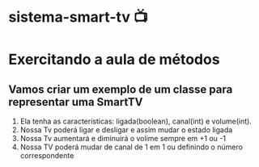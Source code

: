 # sistema-smart-tv 📺
# Exercitando a aula de métodos 

## Vamos criar um exemplo de um classe para representar uma SmartTV

1. Ela tenha as características: ligada(boolean), canal(int) e volume(int).
2. Nossa Tv poderá ligar e desligar e assim mudar o estado ligada
3. Nossa Tv aumentará e diminuirá o volime sempre em +1 ou -1
4. Nossa TV poderá mudar de canal de 1 em 1 ou definindo o número correspondente 
